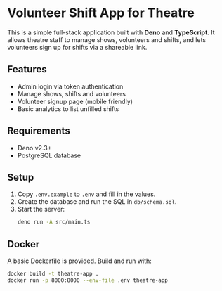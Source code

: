 # Volunteer Shift App for Theatre

This is a simple full-stack application built with **Deno** and **TypeScript**. It allows theatre staff to manage shows, volunteers and shifts, and lets volunteers sign up for shifts via a shareable link.

## Features
- Admin login via token authentication
- Manage shows, shifts and volunteers
- Volunteer signup page (mobile friendly)
- Basic analytics to list unfilled shifts

## Requirements
- Deno v2.3+
- PostgreSQL database

## Setup
1. Copy `.env.example` to `.env` and fill in the values.
2. Create the database and run the SQL in `db/schema.sql`.
3. Start the server:
   ```bash
   deno run -A src/main.ts
   ```

## Docker
A basic Dockerfile is provided. Build and run with:
```bash
docker build -t theatre-app .
docker run -p 8000:8000 --env-file .env theatre-app
```
